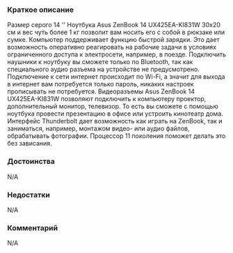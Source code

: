 ### **Краткое описание**
Размер серого 14 '' Ноутбука Asus ZenBook 14 UX425EA-KI831W 30х20 см и вес чуть более 1 кг позволит вам носить его с собой в рюкзаке или сумке. Компьютер поддерживает функцию быстрой зарядки. Это дает возможность оперативно реагировать на рабочие задачи в условиях ограниченного доступа к электросети, например, в поезде. Подключить наушники к ноутбуку вы сможете только по Bluetooth, так как специального аудио разъема на устройстве не предусмотрено. Подключение к сети интернет происходит по Wi-Fi, а значит для выхода в интернет вам потребуется только пароль, никаких настроек прописывать не потребуется.  Видеоразъемы Asus ZenBook 14 UX425EA-KI831W позволяют подключить к компьютеру проектор, дополнительный монитор, телевизор. То есть вы сможете с помощью ноутбука провести презентацию в офисе или устроить кинотеатр дома. Интерфейс Thunderbolt дает возможность как играть на ZenBook, так и заниматься, например, монтажом видео- или аудио файлов, обрабатывать фотографии. Процессор 11 поколения поможет делать это без зависания.

### **Достоинства**
N/A

### **Недостатки**
N/A

### **Комментарий**
N/A
